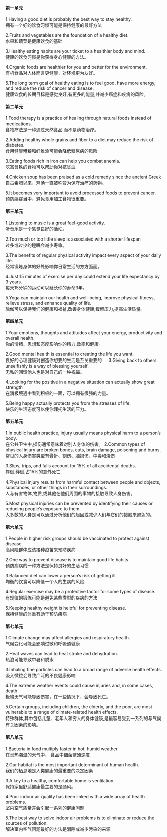 #### 第一单元
1.Having a good diet is probably the best way to stay healthy.<br>
拥有一个好的饮食习惯可能是保持健康的最好方法

2.Fruits and vegetables are the foundation of a healthy diet.<br>
水果和蔬菜是健康饮食的基础

3.Healthy eating habits are your ticket to a healthier body and mind.<br>
健康的饮食习惯是你获得身心健康的方法。

4.Organic foods are healthier for you and better for the environment.<br>
有机食品对人体而言更健康，对环境更为友好。

5.The long term goal of healthy eating is to feel good, have more energy, and reduce the risk of cancer and disease.<br>
健康饮食的长期目标是感觉良好,有更多的能量,并减少癌症和疾病的风险。

#### 第二单元
1.Food therapy is a practice of healing through natural foods instead of medications.<br>
食物疗法是一种通过天然食品,而不是药物治疗。

2.Adding healthy whole grains and fiber to a diet may reduce the risk of diabetes.<br>
食用健康粗粮和纤维添可能会降低糖尿病的风险

3.Eating foods rich in iron can help you combat anemia.<br>
吃富含铁的食物可以帮助你对抗贫血

4.Chicken soup has been praised as a cold remedy since the ancient Greek<br>
自古希腊以来，鸡汤一直被称赞为保守治疗的药物。

5.It becomes very important to avoid processed foods to prevent cancer.<br>
预防癌症当中，避免食用加工食物很重要。


#### 第三单元
1.Listening to music is a great feel-good activity.<br>
听音乐是一个感觉良好的活动。

2.Too much or too little sleep is associated with a shorter lifespan<br>
过多或过少的睡眠会减少寿命。

3.The benefits of regular physical activity impact every aspect of your daily life.<br>
经常锻炼身体的好处影响你日常生活的方方面面。

4.Just 15 minutes of exercise per day could extend your life expectancy by 3 years.<br>
每天15分钟的运动可以延长你的寿命3年。

5.Yoga can maintain our health and well-being, improve physical fitness, relieve stress, and enhance quality of life.<br>
瑜伽可以保持我们的健康和福祉,改善身体健康,缓解压力,提高生活质量。

#### 第四单元
1.Your emotions, thoughts and attitudes affect your energy, productivity and overall health.<br>
你的情绪、思想和态度影响你的精力,效率和健康。

2.Good mental health is essential to creating the life you want.<br>
良好的心理健康对创造你想要的生活是至关重要的
 　
3.Giving back to others unselfishly is a way of blessing yourself.<br>
无私的回馈他人也是对自己的一种祝福。

4.Looking for the positive in a negative situation can actually show great strength<br>
在消极境遇中看到积极的一面，可以拥有很强的力量。

5.Being happy actually protects you from the stresses of life.<br>
快乐的生活态度可以使你拜托生活的压力。　

#### 第五单元
1.In public health practice, injury usually means physical harm to a person’s body.<br>
在公共卫生中,损伤通常意味着对别人身体的伤害。
2.Common types of physical injury are broken bones, cuts, brain damage, poisoning and burns.<br>
常见的人身伤害类型有骨折、割伤、脑损伤、中毒和烧伤

3.Slips, trips, and falls account for 15% of all accidental deaths.<br>
摔倒,绊倒,占15%的意外死亡

4.Physical injury results from harmful contact between people and objects, substances, or other things in their surroundings.<br>
人与有害物体,物质,或其他在他们周围的事物的接触导致人身伤害。 

5.Most physical injuries can be prevented by identifying their causes or reducing people’s exposure to them.<br>
大多数的人身是可以通过分析他们的起因或减少人们与它们的接触来避免的。

#### 第六单元
1.People in higher risk groups should be vaccinated to protect against disease.<br>
高风险群体应该接种疫苗来预防疾病

2.One way to prevent disease is to maintain good life habits.<br>
预防疾病的一种方法是保持良好的生活习惯

3.Balanced diet can lower a person’s risk of getting ill.<br>
均衡的饮食可以降低一个人的生病的风险

4.Regular exercise may be a protective factor for some types of disease.<br>
有规律的锻炼可能是避免某些类型的疾病的方法

5.Keeping healthy weight is helpful for preventing disease.<br>
保持健康的体重有助于预防疾病

#### 第七单元
1.Climate change may affect allergies and respiratory health.<br>
气候变化可能会影响过敏和呼吸道健康

2.Heat waves can lead to heat stroke and dehydration.<br>
热浪可能导致中暑和脱水

3.Inhaling fine particles can lead to a broad range of adverse health effects.<br>
吸入微粒会导致广泛的不良健康影响

4.The extreme weather events could cause injuries and, in some cases, death<br>
极端天气可能导致伤害，在一些情况下，会导致死亡。

5.Certain groups, including children, the elderly, and the poor, are most vulnerable to a range of climate-related health effects.<br>
特殊群体,其中包括儿童、老年人和穷人的身体健康,是最容易受到一系列的与气候有关因素的影响。

#### 第八单元
1.Bacteria in food multiply faster in hot, humid weather.<br>
在炎热潮湿的天气中， 食品中细菌繁殖速度

2.Our habitat is the most important determinant of human health.<br>
我们的栖息地是人类健康的最重要的决定因素

3.A key to a healthy, comfortable home is ventilation.<br>
保持家里舒适健康最主要的是通风。

4.Poor indoor air quality has been linked with a wide array of health problems.<br>
室内空气质量差会引起一系列的健康问题

5.The best way to solve indoor air problems is to eliminate or reduce the sources of pollution.<br>
解决室内空气问题最好的方法是消除或减少污染的来源